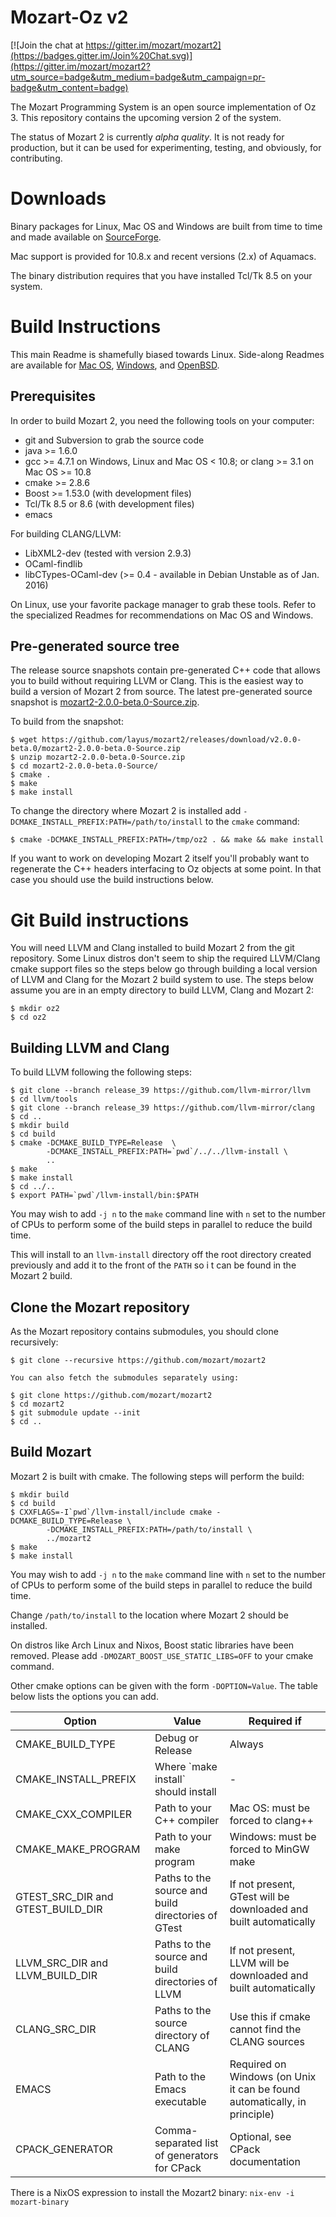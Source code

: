 # Mozart-Oz v2

[![Join the chat at https://gitter.im/mozart/mozart2](https://badges.gitter.im/Join%20Chat.svg)](https://gitter.im/mozart/mozart2?utm_source=badge&utm_medium=badge&utm_campaign=pr-badge&utm_content=badge)

The Mozart Programming System is an open source implementation of Oz 3.
This repository contains the upcoming version 2 of the system.

The status of Mozart 2 is currently _alpha quality_. It is not ready for
production, but it can be used for experimenting, testing, and obviously, for
contributing.

# Downloads

Binary packages for Linux, Mac OS and Windows are built from time to time and
made available on
[SourceForge](http://sourceforge.net/projects/mozart-oz/files/).

Mac support is provided for 10.8.x and recent versions (2.x) of Aquamacs.

The binary distribution requires that you have installed Tcl/Tk 8.5 on your
system.

# Build Instructions

This main Readme is shamefully biased towards Linux. Side-along Readmes are
available for [Mac OS](README.MacOS.md), [Windows](README.Windows.md), and [OpenBSD](README.OpenBSD.md).

## Prerequisites

In order to build Mozart 2, you need the following tools on your computer:

*   git and Subversion to grab the source code
*   java >= 1.6.0
*   gcc >= 4.7.1 on Windows, Linux and Mac OS < 10.8;
    or clang >= 3.1 on Mac OS >= 10.8
*   cmake >= 2.8.6
*   Boost >= 1.53.0 (with development files)
*   Tcl/Tk 8.5 or 8.6 (with development files)
*   emacs

For building CLANG/LLVM:
*   LibXML2-dev (tested with version 2.9.3)
*   OCaml-findlib
*   libCTypes-OCaml-dev (>= 0.4 - available in Debian Unstable as of Jan. 2016)

On Linux, use your favorite package manager to grab these tools. Refer to the
specialized Readmes for recommendations on Mac OS and Windows.

## Pre-generated source tree

The release source snapshots contain pre-generated C++ code that allows you
to build without requiring LLVM or Clang. This is the easiest way to build
a version of Mozart 2 from source. The latest pre-generated source snapshot
is [mozart2-2.0.0-beta.0-Source.zip](https://github.com/layus/mozart2/releases/download/v2.0.0-beta.0/mozart2-2.0.0-beta.0-Source.zip).

To build from the snapshot:

    $ wget https://github.com/layus/mozart2/releases/download/v2.0.0-beta.0/mozart2-2.0.0-beta.0-Source.zip
    $ unzip mozart2-2.0.0-beta.0-Source.zip
    $ cd mozart2-2.0.0-beta.0-Source/
    $ cmake .
    $ make
    $ make install

To change the directory where Mozart 2 is installed add `-DCMAKE_INSTALL_PREFIX:PATH=/path/to/install` to the `cmake` command:

    $ cmake -DCMAKE_INSTALL_PREFIX:PATH=/tmp/oz2 . && make && make install

If you want to work on developing Mozart 2 itself you'll probably want to regenerate the C++ headers interfacing to Oz objects at some point. In that case you should use the build instructions below.

# Git Build instructions

You will need LLVM and Clang installed to build Mozart 2 from the git repository. Some Linux distros don't seem to ship the required LLVM/Clang cmake support files so the steps below go through building a local version of LLVM and Clang for the Mozart 2 build system to use. The steps below assume you are in an empty directory to build LLVM, Clang and Mozart 2:

    $ mkdir oz2
    $ cd oz2

## Building LLVM and Clang

To build LLVM following the following steps:

    $ git clone --branch release_39 https://github.com/llvm-mirror/llvm
    $ cd llvm/tools
    $ git clone --branch release_39 https://github.com/llvm-mirror/clang
    $ cd ..
    $ mkdir build
    $ cd build
    $ cmake -DCMAKE_BUILD_TYPE=Release  \
            -DCMAKE_INSTALL_PREFIX:PATH=`pwd`/../../llvm-install \
            ..
    $ make
    $ make install
    $ cd ../..
    $ export PATH=`pwd`/llvm-install/bin:$PATH

You may wish to add `-j n` to the `make` command line with `n` set to the
number of CPUs to perform some of the build steps in parallel to reduce
the build time.

This will install to an `llvm-install` directory off the root directory created previously and add it to the front of the `PATH` so i t can be found in the Mozart 2 build.
    
## Clone the Mozart repository

As the Mozart repository contains submodules, you should clone recursively:

    $ git clone --recursive https://github.com/mozart/mozart2

    You can also fetch the submodules separately using:

    $ git clone https://github.com/mozart/mozart2
    $ cd mozart2
    $ git submodule update --init
    $ cd ..

## Build Mozart

Mozart 2 is built with cmake. The following steps will perform the build:

    $ mkdir build
    $ cd build
    $ CXXFLAGS=-I`pwd`/llvm-install/include cmake -DCMAKE_BUILD_TYPE=Release \
            -DCMAKE_INSTALL_PREFIX:PATH=/path/to/install \
            ../mozart2
    $ make
    $ make install

You may wish to add `-j n` to the `make` command line with `n` set to the
number of CPUs to perform some of the build steps in parallel to reduce
the build time.

Change `/path/to/install` to the location where Mozart 2 should be installed.

On distros like Arch Linux and Nixos, Boost static libraries have been removed.
Please add `-DMOZART_BOOST_USE_STATIC_LIBS=OFF` to your cmake command.

Other cmake options can be given with the form `-DOPTION=Value`. The table below
lists the options you can add.

<table>
  <thead>
    <tr><th>Option</th><th>Value</th><th>Required if</th>
  </thead>
  <tbody>
    <tr>
      <td>CMAKE_BUILD_TYPE</td>
      <td>Debug or Release</td>
      <td>Always</td>
    </tr>
    <tr>
      <td>CMAKE_INSTALL_PREFIX</td>
      <td>Where `make install` should install</td>
      <td>-</td>
    </tr>
    <tr>
      <td>CMAKE_CXX_COMPILER</td>
      <td>Path to your C++ compiler</td>
      <td>Mac OS: must be forced to clang++</td>
    </tr>
    <tr>
      <td>CMAKE_MAKE_PROGRAM</td>
      <td>Path to your make program</td>
      <td>Windows: must be forced to MinGW make</td>
    </tr>
    <tr>
      <td>GTEST_SRC_DIR and GTEST_BUILD_DIR</td>
      <td>Paths to the source and build directories of GTest</td>
      <td>If not present, GTest will be downloaded and built automatically</td>
    </tr>
    <tr>
      <td>LLVM_SRC_DIR and LLVM_BUILD_DIR</td>
      <td>Paths to the source and build directories of LLVM</td>
      <td>If not present, LLVM will be downloaded and built automatically</td>
    </tr>
    <tr>
      <td>CLANG_SRC_DIR</td>
      <td>Paths to the source directory of CLANG</td>
      <td>Use this if cmake cannot find the CLANG sources</td>
    </tr>
    <tr>
      <td>EMACS</td>
      <td>Path to the Emacs executable</td>
      <td>Required on Windows (on Unix it can be found automatically, in principle)</td>
    </tr>
    <tr>
      <td>CPACK_GENERATOR</td>
      <td>Comma-separated list of generators for CPack</td>
      <td>Optional, see CPack documentation</td>
    </tr>
  </tbody>
</table>

There is a NixOS expression to install the Mozart2 binary:
`nix-env -i mozart-binary`
